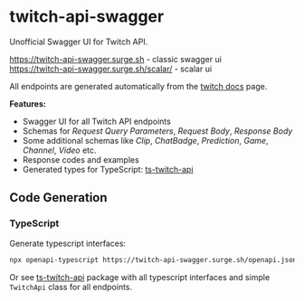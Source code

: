 # twitch-api-swagger

Unofficial Swagger UI for Twitch API.

https://twitch-api-swagger.surge.sh - classic swagger ui  
https://twitch-api-swagger.surge.sh/scalar/ - scalar ui

All endpoints are generated automatically from the [twitch docs](https://dev.twitch.tv/docs/api/reference) page.

__Features:__

* Swagger UI for all Twitch API endpoints
* Schemas for _Request Query Parameters_, _Request Body_, _Response Body_
* Some additional schemas like _Clip_, _ChatBadge_, _Prediction_, _Game_, _Channel_, _Video_ etc.
* Response codes and examples
* Generated types for TypeScript: [ts-twitch-api](https://github.com/DmitryScaletta/ts-twitch-api)

## Code Generation

### TypeScript

Generate typescript interfaces:

```bash
npx openapi-typescript https://twitch-api-swagger.surge.sh/openapi.json -o src/twitch-api.generated.ts
```

Or see [ts-twitch-api](https://github.com/DmitryScaletta/ts-twitch-api) package with all typescript interfaces and simple `TwitchApi` class for all endpoints.

